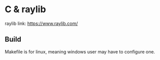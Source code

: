 # C & raylib

raylib link: https://www.raylib.com/

## Build

Makefile is for linux, meaning windows user may have to configure one.